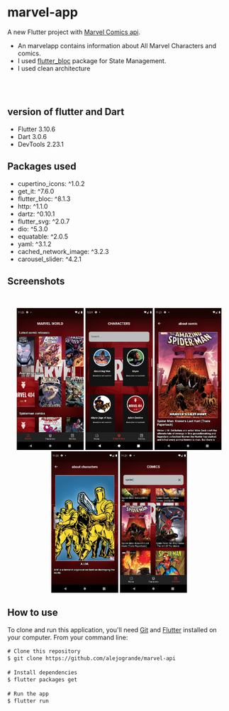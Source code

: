 # marvel-app

A new Flutter project with [Marvel Comics api](https://developer.marvel.com/).

- An marvelapp contains information about All Marvel Characters and comics.
- I used [flutter_bloc](https://pub.dev/packages/flutter_bloc) package for State Management.
- I used clean architecture


</br>
</br>

## version of flutter and Dart
 - Flutter 3.10.6 
 - Dart 3.0.6 
 - DevTools 2.23.1

## Packages used
  - cupertino_icons: ^1.0.2
  - get_it: ^7.6.0
  - flutter_bloc: ^8.1.3
  - http: ^1.1.0
  - dartz: ^0.10.1
  - flutter_svg: ^2.0.7
  - dio: ^5.3.0
  - equatable: ^2.0.5
  - yaml: ^3.1.2
  - cached_network_image: ^3.2.3
  - carousel_slider: ^4.2.1


## Screenshots

<br>
<p align="center">
<img src="screenshot/screenshot_0.png" width="30%">
<img src="screenshot/screenshot_1.png" width="30%">
<img src="screenshot/screenshot_2.png" width="30%">
<img src="screenshot/screenshot_3.png" width="30%">
<img src="screenshot/screenshot_4.png" width="30%">
  
</p>

## How to use

To clone and run this application, you'll need [Git](https://git-scm.com/downloads) and [Flutter](https://flutter.dev/docs/get-started/install) installed on your computer. From your command line:

```
# Clone this repository
$ git clone https://github.com/alejogrande/marvel-api

# Install dependencies
$ flutter packages get

# Run the app
$ flutter run
```
